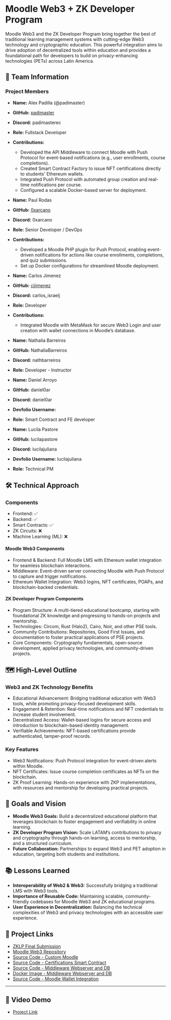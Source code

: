# Moodle Web3 + ZK Developer Program
Moodle Web3 and the ZK Developer Program bring together the best of traditional learning management systems with cutting-edge Web3 technology and cryptographic education. This powerful integration aims to drive adoption of decentralized tools within education and provides a foundational path for developers to build on privacy-enhancing technologies (PETs) across Latin America.

## 👥 Team Information
### Project Members
- **Name:** Alex Padilla (@padimaster)  
- **GitHub:** [padimaster](https://github.com/padimaster)  
- **Discord:** padimasterec  
- **Role:** Fullstack Developer  
- **Contributions:**
  - Developed the API Middleware to connect Moodle with Push Protocol for event-based notifications (e.g., user enrollments, course completions).
  - Created Smart Contract Factory to issue NFT certifications directly to students' Ethereum wallets.
  - Integrated Push Protocol with automated group creation and real-time notifications per course.
  - Configured a scalable Docker-based server for deployment.

- **Name:** Paul Rodas  
- **GitHub:** [0xarcano](https://github.com/0xarcano)  
- **Discord:** 0xarcano  
- **Role:** Senior Developer / DevOps  
- **Contributions:**
  - Developed a Moodle PHP plugin for Push Protocol, enabling event-driven notifications for actions like course enrollments, completions, and quiz submissions.
  - Set up Docker configurations for streamlined Moodle deployment.

- **Name:** Carlos Jimenez  
- **GitHub:** [cijimenez](https://github.com/cijimenez)  
- **Discord:** carlos_israelj  
- **Role:** Developer  
- **Contributions:**
  - Integrated Moodle with MetaMask for secure Web3 Login and user creation with wallet connections in Moodle’s database.

- **Name:**  Nathalia Barreiros
- **GitHub:** NathaliaBarreiros  
- **Discord:** nathbarreiros   
- **Role:** Developer - Instructor

- **Name:** Daniel Arroyo  
- **GitHub:**  daniel0ar
- **Discord:** daniel0ar 
- **Devfolio Username:** 
- **Role:** Smart Contract and FE developer 

- **Name:** Lucila Pastore   
- **GitHub:** lucilapastore
- **Discord:** lucilajuliana 
- **Devfolio Username:** lucilajuliana
- **Role:** Technical PM  

## 🛠 Technical Approach
### Components
- Frontend: ✅
- Backend: ✅
- Smart Contracts: ✅
- ZK Circuits: ❌
- Machine Learning (ML): ❌

#### Moodle Web3 Components
- Frontend & Backend: Full Moodle LMS with Ethereum wallet integration for seamless blockchain interactions.
- Middleware: Event-driven server connecting Moodle with Push Protocol to capture and trigger notifications.
- Ethereum Wallet Integration: Web3 logins, NFT certificates, POAPs, and blockchain-backed credentials.
  
#### ZK Developer Program Components
- Program Structure: A multi-tiered educational bootcamp, starting with foundational ZK knowledge and progressing to hands-on projects and mentorship.
- Technologies: Circom, Rust (Halo2), Cairo, Noir, and other PSE tools.
- Community Contributions: Repositories, Good First Issues, and documentation to foster practical applications of PSE projects.
- Core Components: Cryptography fundamentals, open-source development, applied privacy technologies, and community-driven projects.

## 🗺 High-Level Outline
### Web3 and ZK Technology Benefits
- Educational Advancement: Bridging traditional education with Web3 tools, while promoting privacy-focused development skills.
- Engagement & Retention: Real-time notifications and NFT credentials to increase student involvement.
- Decentralized Access: Wallet-based logins for secure access and introduction to blockchain-based identity management.
- Verifiable Achievements: NFT-based certifications provide authenticated, tamper-proof records.
### Key Features
- Web3 Notifications: Push Protocol integration for event-driven alerts within Moodle.
- NFT Certificates: Issue course completion certificates as NFTs on the blockchain.
- ZK Proof Learning: Hands-on experience with ZKP implementations, with resources and mentorship for developing practical projects.
 
## 🎯 Goals and Vision
- **Moodle Web3 Goals:** Build a decentralized educational platform that leverages blockchain to foster engagement and verifiability in online learning.
- **ZK Developer Program Vision:** Scale LATAM’s contributions to privacy and cryptography through hands-on learning, access to mentorship, and a structured curriculum.
- **Future Collaboration:** Partnerships to expand Web3 and PET adoption in education, targeting both students and institutions.

## 📚 Lessons Learned
- **Interoperability of Web2 & Web3:** Successfully bridging a traditional LMS with Web3 tools.
- **Importance of Reusable Code:** Maintaining scalable, community-friendly codebases for Moodle Web3 and ZK educational programs.
- **User Experience in Decentralization:** Balancing the technical complexities of Web3 and privacy technologies with an accessible user experience.

## 🔗 Project Links
- [ZKLP Final Submission](https://www.canva.com/design/DAGVyfW9XEE/Cn8ak01eYwPkuH-CK6YZVA/edit?utm_content=DAGVyfW9XEE&utm_campaign=designshare&utm_medium=link2&utm_source=sharebutton)
- [Moodle Web3 Repository](https://github.com/Privacy-Lab-Latam-Builders/moodle-web3)
- [Source Code - Custom Moodle](https://github.com/Privacy-Lab-Latam-Builders/moodle)
- [Source Code - Certifications Smart Contract](https://github.com/padimaster/certifications-smart-contract)
- [Source Code - Middleware Webserver and DB](https://github.com/padimaster/moodle-web3)
- [Docker Image - Middleware Webserver and DB](https://hub.docker.com/repository/docker/padimaster/moodle-push/general)
- [Source Code - Moodle Wallet Integration](https://github.com/Privacy-Lab-Latam-Builders/moodle/tree/login-web3)

---

## 🎥 Video Demo
- [Project Link](https://drive.google.com/file/d/1gAhVLpTACJlL_sYz9cHEVLpWEtlVS4PJ/view?usp=sharing)
